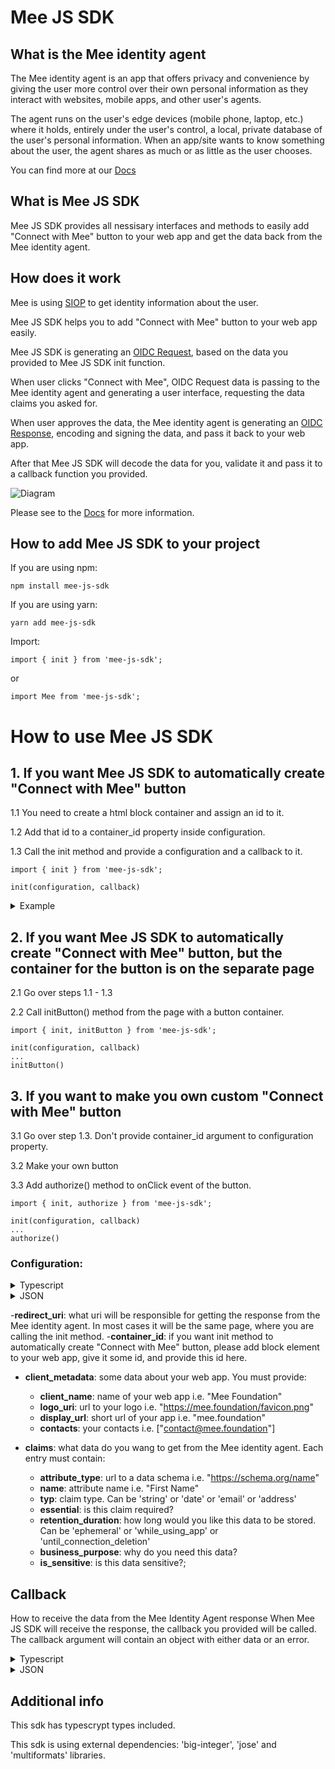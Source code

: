 # Mee JS SDK

## What is the Mee identity agent

The Mee identity agent is an app that offers privacy and convenience by giving the user more control over their own personal information as they interact with websites, mobile apps, and other user's agents.

The agent runs on the user's edge devices (mobile phone, laptop, etc.) where it holds, entirely under the user's control, a local, private database of the user's personal information. When an app/site wants to know something about the user, the agent shares as much or as little as the user chooses.

You can find more at our [Docs](https://docs.mee.foundation/Identity_agent.html)

## What is Mee JS SDK

Mee JS SDK provides all nessisary interfaces and methods to easily add "Connect with Mee" button to your web app and get the data back from the Mee identity agent.

## How does it work

Mee is using [SIOP](https://openid.net/specs/openid-connect-self-issued-v2-1_0.html) to get identity information about the user.

Mee JS SDK helps you to add "Connect with Mee" button to your web app easily.

Mee JS SDK is generating an [OIDC Request](https://openid.net/specs/openid-connect-core-1_0.html#SelfIssuedRequest), based on the data you provided to Mee JS SDK init function.

When user clicks "Connect with Mee", OIDC Request data is passing to the Mee identity agent and generating a user interface, requesting the data claims you asked for.

When user approves the data, the Mee identity agent is generating an [OIDC Response](https://openid.net/specs/openid-connect-core-1_0.html#SelfIssuedResponse), encoding and signing the data, and pass it back to your web app.

After that Mee JS SDK will decode the data for you, validate it and pass it to a callback function you provided.

![Diagram](https://docs-dev.mee.foundation/images/mee-js-sdk.svg)

Please see to the [Docs](https://docs-dev.mee.foundation/Connect_with_Mee.html) for more information.

## How to add Mee JS SDK to your project

If you are using npm:
```
npm install mee-js-sdk
```
If you are using yarn:
```
yarn add mee-js-sdk
```
Import: 
```
import { init } from 'mee-js-sdk';
```
or
```
import Mee from 'mee-js-sdk';
```

# How to use Mee JS SDK

## 1. If you want Mee JS SDK to automatically create "Connect with Mee" button

1.1 You need to create a html block container and assign an id to it.

1.2 Add that id to a container_id property inside configuration.

1.3 Call the init method and provide a configuration and a callback to it.
```
import { init } from 'mee-js-sdk';

init(configuration, callback)
```
<details>
  <summary>
    Example
  </summary>

```
    init({
    client_metadata: {
      client_name: 'Mee Foundation',
      logo_uri: 'https://mee.foundation/favicon.png',
      display_url: 'mee.foundation',
      contacts: [],
    },
    redirect_uri: 'https://mee.foundation',
    container_id: 'mee',
    claims: {
      id_token: {
        last_name: {
          attribute_type: 'https://schema.org/name',
          name: 'Last Name',
          typ: 'string',
          essential: true,
          retention_duration: "",
          business_purpose: '',
          is_sensitive: true,
        },
        first_name: {
          attribute_type: 'https://schema.org/name',
          name: 'First Name',
          typ: 'string',
          essential: false,
          retention_duration: MeeConsentDuration.ephemeral,
          business_purpose: '',
          is_sensitive: true,
        },
      },
    },
  }, (data) => {
      console.log(data);
    }
  });
```
</details>

## 2. If you want Mee JS SDK to automatically create "Connect with Mee" button, but the container for the button is on the separate page

2.1 Go over steps 1.1 - 1.3

2.2 Call initButton() method from the page with a button container.
```
import { init, initButton } from 'mee-js-sdk';

init(configuration, callback)
...
initButton()
```

## 3. If you want to make you own custom "Connect with Mee" button

3.1 Go over step 1.3. Don't provide container_id argument to configuration property.

3.2 Make your own button

3.3 Add authorize() method to onClick event of the button.

```
import { init, authorize } from 'mee-js-sdk';

init(configuration, callback)
...
authorize()
```

### Configuration: 
<details>
  <summary>
    Typescript
  </summary>
  
```
  interface MeeConfiguration {
      claims?: {
        id_token?: {
          [name: string]: {
              attribute_type: string;
              name: string;
              typ: 'string' | 'date' | 'email' | 'address';
              essential: boolean;
              retention_duration: "ephemeral" | "while_using_app" | "until_connection_deletion"
              business_purpose: string;
              is_sensitive: boolean;
          }
        }
      };
      client_metadata: {
          client_name: string;
          logo_uri: string;
          display_url: string;
          contacts: string[];
      }
      container_id?: string; 
      redirect_uri: string;
  }
```
</details>

<details>
  <summary>
    JSON
  </summary>
  
```
  {
      "claims": {
        "id_token": {
          "first_name": {
              "attribute_type": "https://schema.org/name",
              "name": "Last Name",
              "typ": "string",
              "essential": true,
              "retention_duration": "while_using_app",
              "business_purpose": "Greet the user using his name",
              "is_sensitive": true,
          },
          "birthdate": {
              "attribute_type": "https://schema.org/birthDate",
              "name": "Date of Birth",
              "typ": "date",
              "essential": true,
              "retention_duration": "ephemeral",
              "business_purpose": "Check if user can use our services",
              "is_sensitive": true,
          },
          "email": {
              "attribute_type": "https://schema.org/email",
              "name": "Email",
              "typ": "email",
              "essential": false,
              "retention_duration": "until_connection_deletion",
              "business_purpose": "Send updates to the user if he wants",
              "is_sensitive": false,
          }
        }
      },
      "client_metadata": {
          "client_name": "Mee Foundation",
          "logo_uri": "https://mee.foundation/favicon.png,
          "display_url": "mee.foundation,
          "contacts": ["contact@mee.foundation"],
      }
      "container_id": "meeButtonContainerId",
      "redirect_uri": "https://mee.foundation/"
  }
```
</details>

-**redirect_uri**: what uri will be responsible for getting the response from the Mee identity agent.
In most cases it will be the same page, where you are calling the init method.
-**container_id**: if you want init method to automatically create "Connect with Mee" button, please add block element to your web app, give it some id, and provide this id here.
- **client_metadata**: some data about your web app.
You must provide:
  - **client_name**: name of your web app i.e. "Mee Foundation"
  - **logo_uri**: url to your logo i.e. "https://mee.foundation/favicon.png"
  - **display_url**: short url of your app i.e. "mee.foundation"
  - **contacts**: your contacts i.e. ["contact@mee.foundation"]

- **claims**: what data do you wang to get from the Mee identity agent.
Each entry must contain:
  - **attribute_type**: url to a data schema i.e. "https://schema.org/name"
  - **name**: attribute name i.e. "First Name"
  - **typ**: claim type. Can be 'string' or 'date' or 'email' or 'address'
  - **essential**: is this claim required?
  - **retention_duration**: how long would you like this data to be stored. Can be 'ephemeral' or 'while_using_app' or 'until_connection_deletion'
  - **business_purpose**: why do you need this data?
  - **is_sensitive**: is this data sensitive?;

## Callback 
  How to receive the data from the Mee Identity Agent response
  When Mee JS SDK will receive the response, the callback you provided will be called. The callback argument will contain an object with either data or an error.
<details>
  <summary>
    Typescript
  </summary>

```
  {
    data?: {
      [name: string]: string
    };
    error?: {
      error: string;
      error_description: string;
    }
  }
```
Data will contain claims you required and "did" claim - unique user identifier. 
</details>
  
<details>
  <summary>
    JSON
  </summary>

response can contain either data
```
  {
    "data": {
      "did": "did:key:z6MkhaXgBZDvotDkL5257faiztiGiC2QtKLGpbnnEGta2doK",
      "first_name": "John",
      "email": "john@gmail.com",
      "birthdate": "01/01/1991"
    },
  }
```
or an error 
```
  {
    "error": {
      error: "user_cancelled"
      error_description: "User cancelled";
    }
  }
```

</details>

## Additional info
This sdk has typescrypt types included.

This sdk is using external dependencies: 'big-integer', 'jose' and 'multiformats' libraries.

